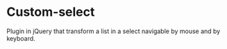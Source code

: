 # Custom-select

Plugin in jQuery that transform a list in a select navigable by mouse and by keyboard.